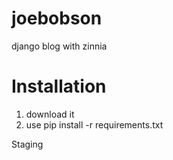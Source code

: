 joebobson
=========

django blog with zinnia

Installation
============
1. download it
2. use pip install -r requirements.txt


Staging